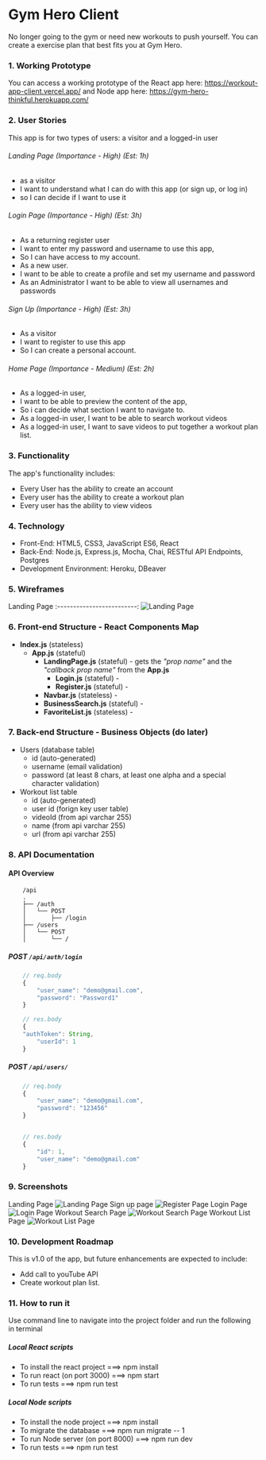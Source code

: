 
# Gym Hero Client
No longer going to the gym or need new workouts to push yourself.  You can create a exercise plan that best fits you at Gym Hero.


### 1. Working Prototype
You can access a working prototype of the React app here: https://workout-app-client.vercel.app/ and Node app here: https://gym-hero-thinkful.herokuapp.com/



### 2. User Stories
This app is for two types of users: a visitor and a logged-in user

###### Landing Page (Importance - High) (Est: 1h)
* as a visitor
* I want to understand what I can do with this app (or sign up, or log in)
* so I can decide if I want to use it

###### Login Page (Importance - High) (Est: 3h)
* As a returning register user
* I want to enter my password and username to use this app,
* So I can have access to my account.
* As a new user.
* I want to be able to create a profile and set my username and password
* As an Administrator I want to be able to view all usernames and passwords

###### Sign Up (Importance - High)  (Est: 3h)
* As a visitor
* I want to register to use this app
* So I can create a personal account.

###### Home Page (Importance - Medium)  (Est: 2h)
* As a logged-in user,
* I want to be able to preview the content of the app,
* So i can decide what section I want to navigate to.
* As a logged-in user, I want to be able to search workout videos
* As a logged-in user, I want to save videos to put together a workout plan list.


### 3. Functionality
The app's functionality includes:
* Every User has the ability to create an account
* Every user has the ability to create a workout plan
* Every user has the ability to view videos



### 4. Technology
* Front-End: HTML5, CSS3, JavaScript ES6, React
* Back-End: Node.js, Express.js, Mocha, Chai, RESTful API Endpoints, Postgres
* Development Environment: Heroku, DBeaver



### 5. Wireframes
Landing Page
:-------------------------:
![Landing Page](/github-images/client-wireframe.JPG)





### 6. Front-end Structure - React Components Map
* __Index.js__ (stateless)
    * __App.js__ (stateful)
        * __LandingPage.js__ (stateful) - gets the _"prop name"_ and the _"callback prop name"_ from the __App.js__
            * __Login.js__ (stateful) -
            * __Register.js__ (stateful) -
        * __Navbar.js__ (stateless) -
        * __BusinessSearch.js__ (stateful) -
        * __FavoriteList.js__ (stateless) -



### 7. Back-end Structure - Business Objects (do later)
* Users (database table)
    * id (auto-generated)
    * username (email validation)
    * password (at least 8 chars, at least one alpha and a special character validation)
* Workout list table
    * id (auto-generated)
    * user id (forign key user table)
    * videoId (from api varchar 255)
    * name (from api varchar 255)
    * url (from api varchar 255)



### 8. API Documentation
#### API Overview
```text
    /api
    .
    ├── /auth
    │   └── POST
    │       ├── /login
    ├── /users
    │   └── POST
    │       └── /
```

##### POST `/api/auth/login`
```js
    // req.body
    {
        "user_name": "demo@gmail.com",
        "password": "Password1"
    }

    // res.body
    {
    "authToken": String,
        "userId": 1
    }
```

##### POST `/api/users/`
```js
    // req.body
    {
        "user_name": "demo@gmail.com",
        "password": "123456"
    }


    // res.body
    {
        "id": 1,
        "user_name": "demo@gmail.com"
    }
```



### 9. Screenshots
Landing Page
![Landing Page](/github-images/landing-page.JPG)
Sign up page
![Register Page](/github-images/register.JPG)
Login Page
![Login Page](/github-images/login.JPG)
Workout Search Page
![Workout Search Page](/github-images/wokout-search.JPG)
Workout List Page
![Workout List Page](/github-images/workout-list.JPG)



### 10. Development Roadmap
This is v1.0 of the app, but future enhancements are expected to include:
* Add call to youTube API
* Create workout plan list.



### 11. How to run it
Use command line to navigate into the project folder and run the following in terminal

##### Local React scripts
* To install the react project ===> npm install
* To run react (on port 3000) ===> npm start
* To run tests ===> npm run test

##### Local Node scripts
* To install the node project ===> npm install
* To migrate the database ===> npm run migrate -- 1
* To run Node server (on port 8000) ===> npm run dev
* To run tests ===> npm run test